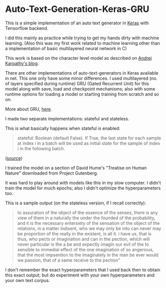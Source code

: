 # Auto-Text-Generation-Keras-GRU

This is a simple implementation of an auto text generator in [Keras](https://keras.io/) with Tensorflow backend.

I did this mainly as practice while trying to get my hands dirty with machine learning. (Also this was my first work related to machine
learning other than a implementation of basic multilayered neural network in C)

This work is based on the character level model as described on [Andrej Karpathy's blog](http://karpathy.github.io/2015/05/21/rnn-effectiveness/).

There are other implementations of auto-text-generators in Keras available in net. This one only have some minor differences.
I used multilayered (no. of layers specified during runtime) GRU (Gated Recurrent Unit) for this model along with save, load and checkpoint mechanisms; also with some runtime options for loading a model or starting training from scratch and so on. 

More about GRU, [here](https://arxiv.org/abs/1412.3555).

I made two separate implementations: stateful and stateless.

This is what basically happens when stateful is enabled:

>stateful: Boolean (default False). If True, the last state for each sample at index i in a batch will be used as initial state for the sample of index i in the following batch.

([source](https://keras.io/layers/recurrent/))

I trained the model on a section of David Hume's "Treatise on Human Nature" downloaded from Project Gutenberg.

It was hard to play around with models like this in my slow computer. I didn't train the model for much epochs; also
I didn't optimize the hyperparameters too.

This is a sample output (on the stateless version, if I recall correctly):

>to assuration of the object of the essence of the senses, there is any view of them in a naturally the under the founded of the probability, and it is the necessary entersiety of the sensation of the object of the relations, in a matter indisent, who we may only be into can never may be proportion of the really in the existent, is all it. i have us, that is thus, who pects or imagination and can in the pection, which will never particular is the a be and expectly imagin our evil of the to sensible to immedial effect of the one imagination of so angerious, that the most impsention to the imaginately in the man be ever would we passion, that of a same receive to the pection"

I don't remember the exact hyperparameters that I used back then to obtain this exact output; but do experiment with your own hyperparameters and your own text corpus.





